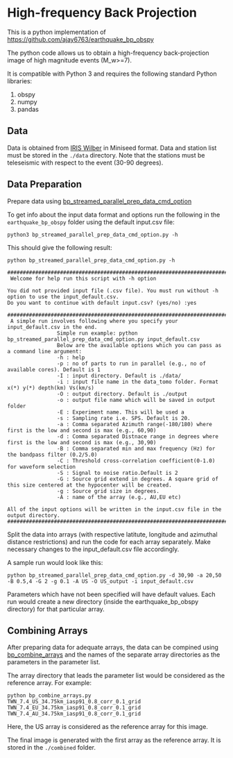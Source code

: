 # High-frequency Back Projection
This is a python implementation of https://github.com/ajay6763/earthquake_bp_obspy

The python code allows us to obtain a high-frequency back-projection image of high magnitude events (M_w>=7).

It is compatible with Python 3 and requires the following standard Python libraries:

1. obspy
2. numpy
3. pandas

## Data
Data is obtained from [IRIS Wilber](https://ds.iris.edu/wilber3/find_event) in Miniseed format. Data and station list must be stored in the ```./data``` directory. Note that the stations must be teleseismic with respect to the event (30-90 degrees).

## Data Preparation

Prepare data using [bp_streamed_parallel_prep_data_cmd_option](https://github.com/ajay6763/earthquake_bp_obspy/blob/main/bp_streamed_parallel_prep_data_cmd_option.py)

To get info about the input data format and options run the following in the ```earthquake_bp_obspy``` folder using the default input.csv file:

```
python3 bp_streamed_parallel_prep_data_cmd_option.py -h
```

This should give the following result:
```
python bp_streamed_parallel_prep_data_cmd_option.py -h

###########################################################################################
 Welcome for help run this script with -h option

You did not provided input file (.csv file). You must run without -h option to use the input_default.csv.
Do you want to continue with default input.csv? (yes/no) :yes

###########################################################################################
 A simple run involves following where you specify your input_default.csv in the end.
                Simple run example: python bp_streamed_parallel_prep_data_cmd_option.py input_default.csv
                Below are the available options which you can pass as a command line argument:
                -h : help
                -p : no of parts to run in parallel (e.g., no of available cores). Default is 1
                -I : input directory. Default is ./data/
                -i : input file name in the data_tomo folder. Format x(*) y(*) depth(km) Vs(km/s)
                -O : output directory. Default is ./output
                -o : output file name which will be saved in output folder
                -E : Experiment name. This will be used a
                -s : Sampling rate i.e. SPS. Default is 20.
                -a : Comma separated Azimuth range(-180/180) where first is the low and second is max (e.g., 60,90)
                -d : Comma separated Distnace range in degrees where first is the low and second is max (e.g., 30,90)
                -B : Comma separated min and max frequency (Hz) for the bandpass filter (0.2/5.0)
                -C : Threshold cross-correlation coefficient(0-1.0) for waveform selection
                -S : Signal to noise ratio.Default is 2
                -G : Source grid extend in degrees. A square grid of this size centered at the hypocenter will be created.
                -g : Source grid size in degrees.
                -A : name of the array (e.g., AU,EU etc)

All of the input options will be written in the input.csv file in the output directory.
###########################################################################################
```

Split the data into arrays (with respective latitute, longitude and azimuthal distance restrictions) and run the code for each array separately. Make necessary changes to the input_default.csv file accordingly.

A sample run would look like this:
```
python bp_streamed_parallel_prep_data_cmd_option.py -d 30,90 -a 20,50 -B 0.5,4 -G 2 -g 0.1 -A US -O US_output -i input_default.csv
```

Parameters which have not been specified will have default values. Each run would create a new directory (inside the earthquake_bp_obspy directory) for that particular array.

## Combining Arrays

After preparing data for adequate arrays, the data can be compined using [bp_combine_arrays](https://github.com/ajay6763/earthquake_bp_obspy/blob/main/bp_combine_arrays.py) and the names of the separate array directories as the parameters in the parameter list.

The array directory that leads the parameter list would be considered as the reference array. For example:

```
python bp_combine_arrays.py TWN_7.4_US_34.75km_iasp91_0.8_corr_0.1_grid TWN_7.4_EU_34.75km_iasp91_0.8_corr_0.1_grid TWN_7.4_AU_34.75km_iasp91_0.8_corr_0.1_grid
```
Here, the US array is considered as the reference array for this image.

The final image is generated with the first array as the reference array. It is stored in the ```./combined``` folder.
